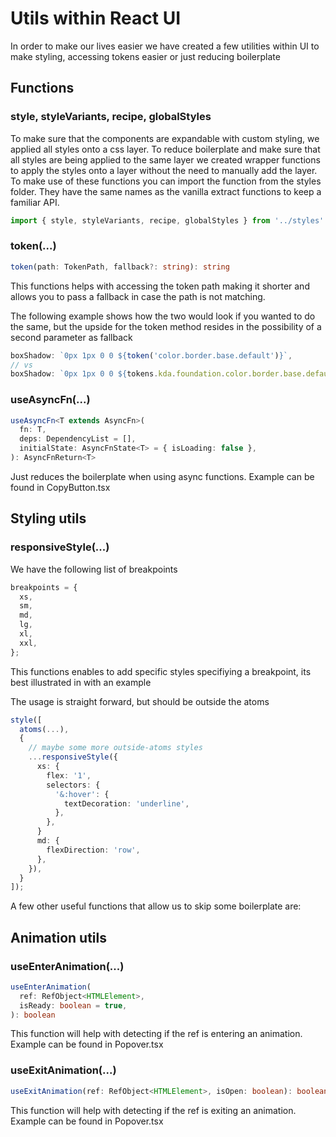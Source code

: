 # Utils within React UI

In order to make our lives easier we have created a few utilities within UI to
make styling, accessing tokens easier or just reducing boilerplate

## Functions

### style, styleVariants, recipe, globalStyles

To make sure that the components are expandable with custom styling, we applied all styles onto
a css layer. To reduce boilerplate and make sure that all styles are being applied to the same layer
we created wrapper functions to apply the styles onto a layer without the need to manually add the layer.
To make use of these functions you can import the function from the styles folder. They have the same
names as the vanilla extract functions to keep a familiar API.

```ts
import { style, styleVariants, recipe, globalStyles } from '../styles'
```

### token(...)

```ts
token(path: TokenPath, fallback?: string): string
```

This functions helps with accessing the token path making it shorter and allows
you to pass a fallback in case the path is not matching.

The following example shows how the two would look if you wanted to do the same,
but the upside for the token method resides in the possibility of a second
parameter as fallback

```ts
boxShadow: `0px 1px 0 0 ${token('color.border.base.default')}`,
// vs
boxShadow: `0px 1px 0 0 ${tokens.kda.foundation.color.border.base.default}`,
```

### useAsyncFn(...)

```ts
useAsyncFn<T extends AsyncFn>(
  fn: T,
  deps: DependencyList = [],
  initialState: AsyncFnState<T> = { isLoading: false },
): AsyncFnReturn<T>
```

Just reduces the boilerplate when using async functions. Example can be found in
CopyButton.tsx

## Styling utils

### responsiveStyle(...)

We have the following list of breakpoints

```ts
breakpoints = {
  xs,
  sm,
  md,
  lg,
  xl,
  xxl,
};
```

This functions enables to add specific styles specifiying a breakpoint, its best
illustrated in with an example

The usage is straight forward, but should be outside the atoms

```ts
style([
  atoms(...),
  {
    // maybe some more outside-atoms styles
    ...responsiveStyle({
      xs: {
        flex: '1',
        selectors: {
          '&:hover': {
            textDecoration: 'underline',
          },
        },
      }
      md: {
        flexDirection: 'row',
      },
    }),
  }
]);
```

A few other useful functions that allow us to skip some boilerplate are:

## Animation utils

### useEnterAnimation(...)

```ts
useEnterAnimation(
  ref: RefObject<HTMLElement>,
  isReady: boolean = true,
): boolean
```

This function will help with detecting if the ref is entering an animation.
Example can be found in Popover.tsx

### useExitAnimation(...)

```ts
useExitAnimation(ref: RefObject<HTMLElement>, isOpen: boolean): boolean
```

This function will help with detecting if the ref is exiting an animation.
Example can be found in Popover.tsx
